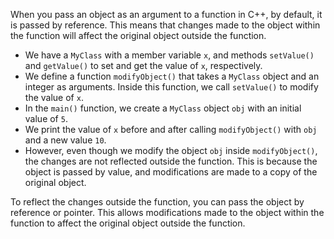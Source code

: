 When you pass an object as an argument to a function in C++, by default, it is passed by reference. This means that changes made to the object within the function will affect the original object outside the function.

- We have a `MyClass` with a member variable `x`, and methods `setValue()` and `getValue()` to set and get the value of `x`, respectively.
- We define a function `modifyObject()` that takes a `MyClass` object and an integer as arguments. Inside this function, we call `setValue()` to modify the value of `x`.
- In the `main()` function, we create a `MyClass` object `obj` with an initial value of `5`.
- We print the value of `x` before and after calling `modifyObject()` with `obj` and a new value `10`.
- However, even though we modify the object `obj` inside `modifyObject()`, the changes are not reflected outside the function. This is because the object is passed by value, and modifications are made to a copy of the original object.

To reflect the changes outside the function, you can pass the object by reference or pointer. This allows modifications made to the object within the function to affect the original object outside the function.